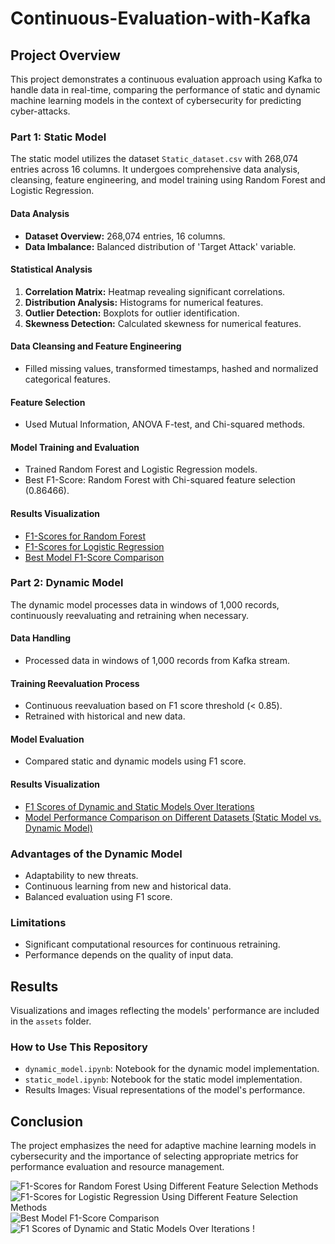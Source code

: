 # Continuous-Evaluation-with-Kafka

## Project Overview
This project demonstrates a continuous evaluation approach using Kafka to handle data in real-time, comparing the performance of static and dynamic machine learning models in the context of cybersecurity for predicting cyber-attacks.

### Part 1: Static Model
The static model utilizes the dataset `Static_dataset.csv` with 268,074 entries across 16 columns. It undergoes comprehensive data analysis, cleansing, feature engineering, and model training using Random Forest and Logistic Regression.

#### Data Analysis
- **Dataset Overview:** 268,074 entries, 16 columns.
- **Data Imbalance:** Balanced distribution of 'Target Attack' variable.

#### Statistical Analysis
1. **Correlation Matrix:** Heatmap revealing significant correlations.
2. **Distribution Analysis:** Histograms for numerical features.
3. **Outlier Detection:** Boxplots for outlier identification.
4. **Skewness Detection:** Calculated skewness for numerical features.

#### Data Cleansing and Feature Engineering
- Filled missing values, transformed timestamps, hashed and normalized categorical features.

#### Feature Selection
- Used Mutual Information, ANOVA F-test, and Chi-squared methods.

#### Model Training and Evaluation
- Trained Random Forest and Logistic Regression models.
- Best F1-Score: Random Forest with Chi-squared feature selection (0.86466).

#### Results Visualization
- [F1-Scores for Random Forest](https://github.com/mohamed9964/Continuous-Evaluation-with-Kafka/assets/53129060/22eed8c7-59f9-490b-8857-9ec651922b70)
- [F1-Scores for Logistic Regression](https://github.com/mohamed9964/Continuous-Evaluation-with-Kafka/assets/53129060/7d8d0226-26d8-4781-ab78-f375aba9b5f4)
- [Best Model F1-Score Comparison](https://github.com/mohamed9964/Continuous-Evaluation-with-Kafka/assets/53129060/19d5dd4b-f08e-4664-b049-5a8a0b851eac)

### Part 2: Dynamic Model
The dynamic model processes data in windows of 1,000 records, continuously reevaluating and retraining when necessary.

#### Data Handling
- Processed data in windows of 1,000 records from Kafka stream.

#### Training Reevaluation Process
- Continuous reevaluation based on F1 score threshold (< 0.85).
- Retrained with historical and new data.

#### Model Evaluation
- Compared static and dynamic models using F1 score.

#### Results Visualization
- [F1 Scores of Dynamic and Static Models Over Iterations](https://github.com/mohamed9964/Continuous-Evaluation-with-Kafka/assets/53129060/45974a37-e69e-4c27-864b-c242adf5d0c5)
- [Model Performance Comparison on Different Datasets (Static Model vs. Dynamic Model)](https://github.com/mohamed9964/Continuous-Evaluation-with-Kafka/assets/53129060/4134ed3d-cd50-4de6-ae95-13010d9ff537)

### Advantages of the Dynamic Model
- Adaptability to new threats.
- Continuous learning from new and historical data.
- Balanced evaluation using F1 score.

### Limitations
- Significant computational resources for continuous retraining.
- Performance depends on the quality of input data.

## Results
Visualizations and images reflecting the models' performance are included in the `assets` folder.

### How to Use This Repository
- `dynamic_model.ipynb`: Notebook for the dynamic model implementation.
- `static_model.ipynb`: Notebook for the static model implementation.
- Results Images: Visual representations of the model's performance.

## Conclusion
The project emphasizes the need for adaptive machine learning models in cybersecurity and the importance of selecting appropriate metrics for performance evaluation and resource management.

![F1-Scores for Random Forest Using Different Feature Selection Methods]()
![F1-Scores for Logistic Regression Using Different Feature Selection Methods]()
![Best Model F1-Score Comparison]()
![F1 Scores of Dynamic and Static Models Over Iterations]()
!
